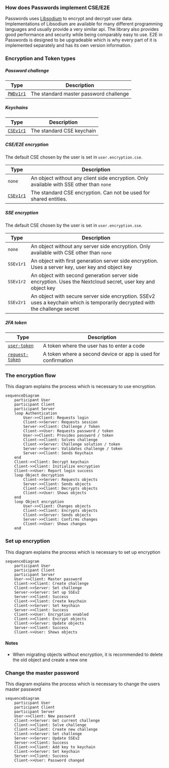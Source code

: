### How does Passwords implement CSE/E2E
Passwords uses [Libsodium](https://download.libsodium.org/doc) to encrypt and decrypt user data.
Implementations of Libsodium are available for many different programming languages and usually provide a very similar api.
The library also provides good performance and security while being comparably easy to use.
E2E in Passwords is designed to be upgradeable which is why every part of it is implemented separately and has its own version information.


### Encryption and Token types
##### Password challenge
| Type | Description |
| --- | --- |
| [`PWDv1r1`](./Encryption/PWDv1Challenge) | The standard master password challenge |

##### Keychains
| Type | Description |
| --- | --- |
| [`CSEv1r1`](./Encryption/CSEv1Keychain) | The standard CSE keychain |

##### CSE/E2E encryption
The default CSE chosen by the user is set in `user.encryption.cse`.

| Type | Description |
| --- | --- |
| `none` | An object without any client side encryption. Only available with SSE other than `none` |
| [`CSEv1r1`](./Encryption/CSEv1Encryption) | The standard CSE encryption. Can not be used for shared entities. |

##### SSE encryption
The default CSE chosen by the user is set in `user.encryption.sse`.

| Type | Description |
| --- | --- |
| `none` | An object without any server side encryption. Only available with CSE other than `none` |
| `SSEv1r1` | An object with first generation server side encryption. Uses a server key, user key and object key |
| `SSEv1r2` | An object with second generation server side encryption. Uses the Nextcloud secret, user key and object key |
| `SSEv2r1` | An object with secure server side encryption. SSEv2 uses a keychain which is temporarily decrypted with the challenge secret |

##### 2FA token
| Type | Description |
| --- | --- |
| [`user-token`](./Token#user-token) | A token where the user has to enter a code |
| [`request-token`](./Token#request-token) | A token where a second device or app is used for confirmation |



### The encryption flow
This diagram explains the process which is necessary to use encryption.

```mermaid
sequenceDiagram
    participant User
    participant Client
    participant Server
    loop Authentication
        User->>Client: Requests login
        Client->>Server: Requests session
        Server->>Client: Challenge / Token
        Client->>User: Requests password / token
        User->>Client: Provides password / token
        Client->>Client: Solves challenge
        Client->>Server: Challenge solution / token
        Server->>Server: Validates challenge / token
        Server->>Client: Sends Keychain
    end
    Client->>Client: Decrypt keychain
    Client->>Client: Initialize encryption
    Client->>User: Report login success
    loop Object decryption
        Client->>Server: Requests objects
        Server->>Client: Sends objects
        Client->>Client: Decrypts objects
        Client->>User: Shows objects
    end
    loop Object encryption
        User->>Client: Changes objects
        Client->>Client: Encrypts objects
        Client->>Server: Sends objects
        Server->>Client: Confirms changes
        Client->>User: Shows changes
    end
```


### Set up encryption
This diagram explains the process which is necessary to set up encryption

```mermaid
sequenceDiagram
    participant User
    participant Client
    participant Server
    User->>Client: Master password
    Client->>Client: Create challenge
    Client->>Server: Set challenge
    Server->>Server: Set up SSEv2
    Server->>Client: Success
    Client->>Client: Create keychain
    Client->>Server: Set keychain
    Server->>Client: Success
    Client->>User: Encryption enabled
    Client->>Client: Encrypt objects
    Client->>Server: Update objects
    Server->>Client: Success
    Client->>User: Shows objects
```

#### Notes
 - When migrating objects without encryption, it is recommended to delete the old object and create a new one


### Change the master password
This diagram explains the process which is necessary to change the users master password

```mermaid
sequenceDiagram
    participant User
    participant Client
    participant Server
    User->>Client: New password
    Client->>Server: Get current challenge
    Client->>Client: Solve challenge
    Client->>Client: Create new challenge
    Client->>Server: Set challenge
    Server->>Server: Update SSEv2
    Server->>Client: Success
    Client->>Client: Add key to keychain
    Client->>Server: Set keychain
    Server->>Client: Success
    Client->>User: Password changed
```